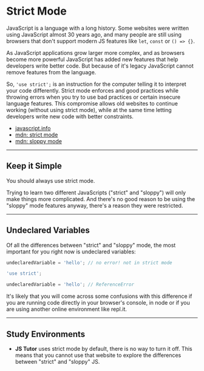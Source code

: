 # Strict Mode

JavaScript is a language with a long history. Some websites were written using
JavaScript almost 30 years ago, and many people are still using browsers that
don't support modern JS features like `let`, `const` or `() => {}`.

As JavaScript applications grow larger more complex, and as browsers become more
powerful JavaScript has added new features that help developers write better
code. But because of it's legacy JavaScript cannot remove features from the
language.

So, `'use strict';` is an instruction for the computer telling it to interpret
your code differently. Strict mode enforces and good practices while throwing
errors when you try to use bad practices or certain insecure language features.
This compromise allows old websites to continue working (without using strict
mode), while at the same time letting developers write new code with better
constraints.

- [javascript.info](https://javascript.info/strict-mode)
- [mdn: strict mode](https://developer.mozilla.org/en-US/docs/Web/JavaScript/Reference/Strict_mode)
- [mdn: sloppy mode](https://developer.mozilla.org/en-US/docs/Glossary/Sloppy_mode)

---

## Keep it Simple

You should always use strict mode.

Trying to learn two different JavaScripts ("strict" and "sloppy") will only make
things more complicated. And there's no good reason to be using the "sloppy"
mode features anyway, there's a reason they were restricted.

---

## Undeclared Variables

Of all the differences between "strict" and "sloppy" mode, the most important
for you right now is undeclared variables:

```js
undeclaredVariable = 'hello'; // no error! not in strict mode
```

```js
'use strict';

undeclaredVariable = 'hello'; // ReferenceError
```

It's likely that you will come across some confusions with this difference if
you are running code directly in your browser's console, in node or if you are
using another online environment like repl.it.

---

## Study Environments

- **JS Tutor** uses strict mode by default, there is no way to turn it off. This
  means that you cannot use that website to explore the differences between
  "strict" and "sloppy" JS.
